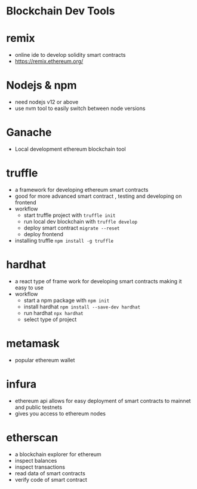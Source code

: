 # Blockchain Dev Tools

# remix

- online ide to develop solidity smart contracts
- https://remix.ethereum.org/

# Nodejs & npm

- need nodejs v12 or above
- use nvm tool to easily switch between node versions

# Ganache

- Local development ethereum blockchain tool

# truffle

- a framework for developing ethereum smart contracts
- good for more advanced smart contract , testing and developing on frontend
- workflow
  - start truffle project with `truffle init`
  - run local dev blockchain with `truffle develop`
  - deploy smart contract `migrate --reset`
  - deploy frontend
- installing truffle `npm install -g truffle`

# hardhat

- a react type of frame work for developing smart contracts making it easy to use
- workflow
  - start a npm package with `npm init`
  - install hardhat `npm install --save-dev hardhat`
  - run hardhat `npx hardhat`
  - select type of project

# metamask

- popular ethereum wallet

# infura

- ethereum api allows for easy deployment of smart contracts to mainnet and public testnets
- gives you access to ethereum nodes

# etherscan

- a blockchain explorer for ethereum
- inspect balances
- inspect transactions
- read data of smart contracts
- verify code of smart contract
